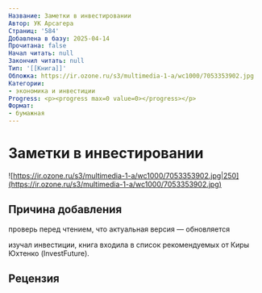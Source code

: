 ```yaml
---
Название: Заметки в инвестировании
Автор: УК Арсагера
Страниц: '584'
Добавлена в базу: 2025-04-14
Прочитана: false
Начал читать: null
Закончил читать: null
Тип: '[[Книга]]'
Обложка: https://ir.ozone.ru/s3/multimedia-1-a/wc1000/7053353902.jpg
Категории:
- экономика и инвестиции
Progress: <p><progress max=0 value=0></progress></p>
Формат:
- бумажная
---
```

# Заметки в инвестировании

![https://ir.ozone.ru/s3/multimedia-1-a/wc1000/7053353902.jpg|250](https://ir.ozone.ru/s3/multimedia-1-a/wc1000/7053353902.jpg)

## Причина добавления

проверь перед чтением, что актуальная версия — обновляется

изучал инвестиции, книга входила в список рекомендуемых от Киры Юхтенко (InvestFuture).

## Рецензия